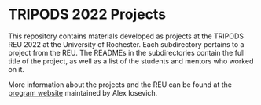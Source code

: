 # TRIPODS 2022 Projects

This repository contains materials developed as projects at the TRIPODS REU 2022
at the University of Rochester. Each subdirectory pertains to a project from
the REU. The READMEs in the subdirectories contain the full title of the project,
as well as a list of the students and mentors who worked on it.

More information about the projects and the REU can be found at the
[program website](https://people.math.rochester.edu/faculty/iosevich/stemforall2022.html)
maintained by Alex Iosevich.

